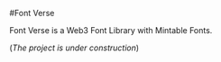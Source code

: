 #Font Verse

Font Verse is a Web3 Font Library with Mintable Fonts.

(_The project is under construction_)
